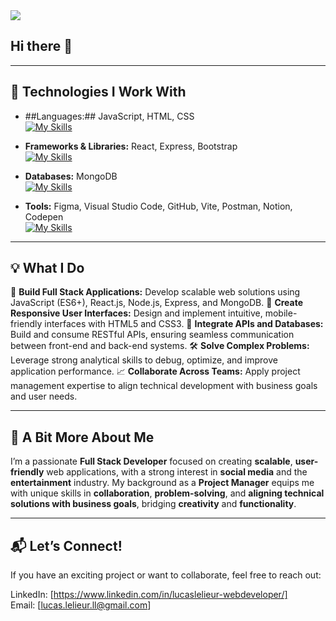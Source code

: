 <img src="https://media.licdn.com/dms/image/v2/D4E16AQEBdQ0gV69CuA/profile-displaybackgroundimage-shrink_350_1400/profile-displaybackgroundimage-shrink_350_1400/0/1734540743585?e=1742428800&v=beta&t=xV9UpSWVrqJmnXw40e5aSWHJwP20pggHaY2Innxqlww" />

## Hi there 👋


___

## 🚀 Technologies I Work With

- ##Languages:## JavaScript, HTML, CSS  
[![My Skills](https://skillicons.dev/icons?i=js,html,css&theme=light)](https://skillicons.dev)

- **Frameworks & Libraries:** React, Express, Bootstrap  
[![My Skills](https://skillicons.dev/icons?i=react,express,bootstrap&theme=light)](https://skillicons.dev)

- **Databases:** MongoDB  
[![My Skills](https://skillicons.dev/icons?i=mongodb&theme=light)](https://skillicons.dev)

- **Tools:** Figma, Visual Studio Code, GitHub, Vite, Postman, Notion, Codepen  
[![My Skills](https://skillicons.dev/icons?i=figma,vscode,github,vite,postman,notion,codepen&theme=light)](https://skillicons.dev)

___

## 💡 What I Do

🚀 **Build Full Stack Applications:** Develop scalable web solutions using JavaScript (ES6+), React.js, Node.js, Express, and MongoDB.
🎨 **Create Responsive User Interfaces:** Design and implement intuitive, mobile-friendly interfaces with HTML5 and CSS3.
🔄 **Integrate APIs and Databases:** Build and consume RESTful APIs, ensuring seamless communication between front-end and back-end systems.
🛠 **Solve Complex Problems:** Leverage strong analytical skills to debug, optimize, and improve application performance.
📈 **Collaborate Across Teams:** Apply project management expertise to align technical development with business goals and user needs.

___

## 🤠 A Bit More About Me

I’m a passionate **Full Stack Developer** focused on creating **scalable**, **user-friendly** web applications, with a strong interest in **social media** and the **entertainment** industry. My background as a **Project Manager** equips me with unique skills in **collaboration**, **problem-solving**, and **aligning technical solutions with business goals**, bridging **creativity** and **functionality**.  
___

## 📬 Let’s Connect!
If you have an exciting project or want to collaborate, feel free to reach out:

LinkedIn: [https://www.linkedin.com/in/lucaslelieur-webdeveloper/]  
Email: [lucas.lelieur.ll@gmail.com]



<!--
**Lelieur/Lelieur** is a ✨ _special_ ✨ repository because its `README.md` (this file) appears on your GitHub profile.

Here are some ideas to get you started:

- 🔭 I’m currently working on ...
- 🌱 I’m currently learning ...
- 👯 I’m looking to collaborate on ...
- 🤔 I’m looking for help with ...
- 💬 Ask me about ...
- 📫 How to reach me: ...
- 😄 Pronouns: ...
- ⚡ Fun fact: ...
-->
